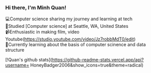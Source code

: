 ### Hi there, I'm Minh Quan!

💻Computer science sharing my journey and learning at tech<br/>
🏫Studied [Computer science] at Seattle, WA, United States<br/>
📹Enthusiastic in making film, video Youtube(https://studio.youtube.com/video/Jz7robbMdT0/edit)<br/>
💭Currently learning about the basis of computer scinence and data structure<br/>

[!Quan's github stats](https://github-readme-stats.vercel.app/api?username=
HoneyBadger2006&show_icons=true&theme=radical)
